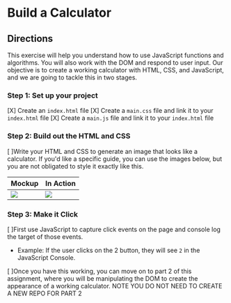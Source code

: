 # Build a Calculator

## Directions

This exercise will help you understand how to use JavaScript functions and algorithms. You will also work with the DOM and respond to user input.
Our objective is to create a working calculator with HTML, CSS, and JavaScript, and we are going to tackle this in two stages.

### Step 1: Set up your project

[X] Create an `index.html` file
[X] Create a `main.css` file and link it to your `index.html` file
[X] Create a `main.js` file and link it to your `index.html` file

### Step 2: Build out the HTML and CSS

[ ]Write your HTML and CSS to generate an image that looks like a calculator. If you'd like a specific guide, you can use the images below, but you are 
not obligated to style it exactly like this.

| Mockup                       | In Action                    |
| ---------------------------- | ---------------------------- |
| ![](calculator.jpg) | ![](calculator-in-action.gif) |

### Step 3: Make it Click

[ ]First use JavaScript to capture click events on the page and console log the target of those events.
- Example: If the user clicks on the 2 button, they will see `2` in the JavaScript Console.

[ ]Once you have this working, you can move on to part 2 of this assignment, where you will be manipulating the DOM to create the appearance of a working calculator. NOTE YOU DO NOT NEED TO CREATE A NEW REPO FOR PART 2
